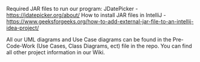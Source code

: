 

Required JAR files to run our program:
JDatePicker - https://jdatepicker.org/about/
How to install JAR files in IntelliJ - https://www.geeksforgeeks.org/how-to-add-external-jar-file-to-an-intellij-idea-project/

All our UML diagrams and Use Case diagrams can be found in the Pre-Code-Work (Use Cases, Class Diagrams, ect) file in the repo. You can find all other project information in our Wiki. 
